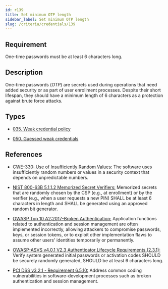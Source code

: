 ```yaml
---
id: r139
title: Set minimum OTP length
sidebar_label: Set minimum OTP length
slug: /criteria/credentials/139
---
```


## Requirement

One-time passwords must be
at least 6 characters long.

## Description

One-time passwords (*OTP*) are secrets used
during operations
that need added security
or as part of user enrollment processes.
Despite their short lifespan,
they should have a minimum length
of 6 characters
as a protection against brute force attacks.

## Types

- [035. Weak credential policy](/types/035)

- [050. Guessed weak credentials](/types/050)

## References

- [CWE-330: Use of Insufficiently Random Values:](https://cwe.mitre.org/data/definitions/330.html)
The software uses
insufficiently random numbers
or values in a security context
that depends on unpredictable numbers.

- [NIST 800-63B 5.1.1.2 Memorized Secret Verifiers:](https://pages.nist.gov/800-63-3/sp800-63b.html)
Memorized secrets that are randomly chosen
by the CSP (e.g., at enrollment)
or by the verifier (e.g., when a user requests a new PIN)
SHALL be at least 6 characters in length
and SHALL be generated
using an approved random bit generator.

- [OWASP Top 10 A2:2017-Broken Authentication:](https://owasp.org/www-project-top-ten/OWASP_Top_Ten_2017/Top_10-2017_A2-Broken_Authentication)
Application functions related to authentication
and session management
are often implemented incorrectly,
allowing attackers to compromise passwords,
keys, or session tokens,
or to exploit other implementation flaws
to assume other users' identities
temporarily or permanently.

- [OWASP-ASVS v4.0.1 V2.3 Authenticator Lifecycle Requirements.(2.3.1):](https://owasp.org/www-project-application-security-verification-standard/)
Verify system generated initial passwords
or activation codes SHOULD
be securely randomly generated,
SHOULD be at least 6 characters long.

- [PCI DSS v3.2.1 - Requirement 6.5.10:](https://www.pcisecuritystandards.org/documents/PCI_DSS_v3-2-1.pdf)
Address common coding vulnerabilities
in software-development processes
such as broken authentication
and session management.
